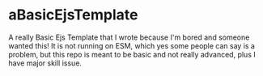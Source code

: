 # aBasicEjsTemplate

A really Basic Ejs Template that I wrote because I'm bored and someone wanted this! It is not running on ESM, which yes some people can say is a problem, but this repo is meant to be basic and not really advanced, plus I have major skill issue.
